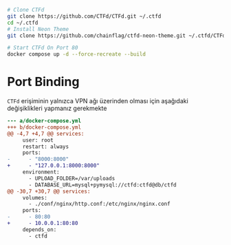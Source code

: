 ```bash
# Clone CTFd 
git clone https://github.com/CTFd/CTFd.git ~/.ctfd
cd ~/.ctfd
# Install Neon Theme 
git clone https://github.com/chainflag/ctfd-neon-theme.git ~/.ctfd/CTFd/themes/neon

# Start CTFd On Port 80
docker compose up -d --force-recreate --build
```


# Port Binding

`CTFd` erişiminin yalnızca VPN ağı üzerinden olması için aşağıdaki değişiklikleri yapmanız gerekmekte

```diff
--- a/docker-compose.yml
+++ b/docker-compose.yml
@@ -4,7 +4,7 @@ services:
     user: root
     restart: always
     ports:
-      - "8000:8000"
+      - "127.0.0.1:8000:8000"
     environment:
       - UPLOAD_FOLDER=/var/uploads
       - DATABASE_URL=mysql+pymysql://ctfd:ctfd@db/ctfd
@@ -30,7 +30,7 @@ services:
     volumes:
       - ./conf/nginx/http.conf:/etc/nginx/nginx.conf
     ports:
-      - 80:80
+      - 10.0.0.1:80:80
     depends_on:
       - ctfd
```
